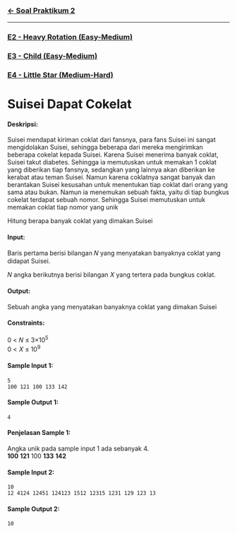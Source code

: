 ### [← Soal Praktikum 2](../../)
<hr />

### [E2 - Heavy Rotation (Easy-Medium)](../prob-E2)
### [E3 - Child (Easy-Medium)](../prob-E3)
### [E4 - Little Star (Medium-Hard)](../prob-E4)
# Suisei Dapat Cokelat

#### Deskripsi: 
Suisei mendapat kiriman coklat dari fansnya, para fans Suisei ini sangat mengidolakan Suisei, sehingga beberapa dari mereka mengirimkan beberapa cokelat kepada Suisei. Karena Suisei menerima banyak coklat, Suisei takut diabetes. Sehingga ia memutuskan untuk memakan 1 coklat yang diberikan tiap fansnya, sedangkan yang lainnya akan diberikan ke kerabat atau teman Suisei. Namun karena coklatnya sangat banyak dan berantakan Suisei kesusahan untuk menentukan tiap coklat dari orang yang sama atau bukan. Namun ia menemukan sebuah fakta, yaitu di tiap bungkus cokelat terdapat sebuah nomor. Sehingga Suisei memutuskan untuk memakan coklat tiap
nomor yang unik

Hitung berapa banyak coklat yang dimakan Suisei

#### Input:
Baris pertama berisi bilangan 𝑁 yang menyatakan banyaknya coklat yang didapat Suisei.

𝑁 angka berikutnya berisi bilangan 𝑋 yang tertera pada bungkus coklat.

#### Output:
Sebuah angka yang menyatakan banyaknya coklat yang dimakan Suisei

#### Constraints:
0 < 𝑁 ≤ 3×10<sup>5</sup> <br>
0 < 𝑋 ≤ 10<sup>9</sup>

#### Sample Input 1:
```
5
100 121 100 133 142
```

#### Sample Output 1:
```
4
```

#### Penjelasan Sample 1:
Angka unik pada sample input 1 ada sebanyak 4.<br>
**100** **121** 100 **133** **142**

#### Sample Input 2:
```
10
12 4124 12451 124123 1512 12315 1231 129 123 13
```

#### Sample Output 2:
```
10
```
